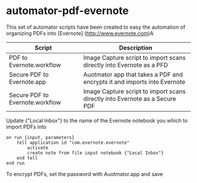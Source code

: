 automator-pdf-evernote
======================

This set of automator scripts have been created to easy the automation of organizing PDFs into [Evernote] (http://www.evernote.com)A

| Script                          | Description                                                                 |
| ------------------------------- | --------------------------------------------------------------------------- |
| PDF to Evernote.workflow        | Image Capture script to import scans directly into Evernote as a PFD        |
| Secure PDF to Evernote.app      | Auotmator app that takes a PDF and encrypts it and imports into Evernote    |
| Secure PDF to Evernote.workflow | Image Capture script to import scans directly into Evernote as a Secure PDF |



Update {"Local Inbox"} to the name of the Evernote notebook you which to import PDFs into

    on run {input, parameters}
        tell application id "com.evernote.evernote"
            activate
            create note from file input notebook {"Local Inbox"}
        end tell
    end run


To encrypt PDFs, set the password with Auotmator.app and save


